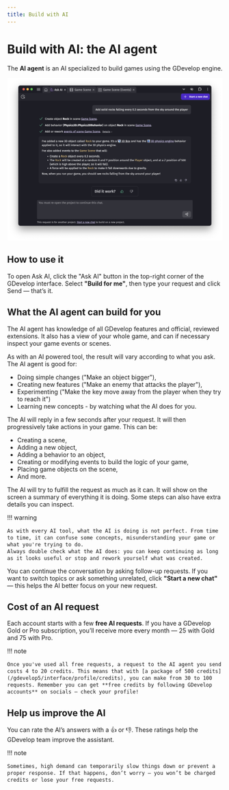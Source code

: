 ```yaml
---
title: Build with AI
---
```

# Build with AI: the AI agent

The **AI agent** is an AI specialized to build games using the GDevelop engine.

![A conversation with the AI agent building a feature in a game](./ai-agent-conversation.png)

## How to use it

To open Ask AI, click the "Ask AI" button in the top-right corner of the GDevelop interface. Select **"Build for me"**, then type your request and click Send — that’s it.

## What the AI agent can build for you

The AI agent has knowledge of all GDevelop features and official, reviewed extensions. It also has a view of your whole game, and can if necessary inspect your game events or scenes.

As with an AI powered tool, the result will vary according to what you ask. The AI agent is good for:

- Doing simple changes ("Make an object bigger"),
- Creating new features ("Make an enemy that attacks the player"),
- Experimenting ("Make the key move away from the player when they try to reach it")
- Learning new concepts - by watching what the AI does for you.

The AI will reply in a few seconds after your request. It will then progressively take actions in your game. This can be:

- Creating a scene,
- Adding a new object,
- Adding a behavior to an object,
- Creating or modifying events to build the logic of your game,
- Placing game objects on the scene,
- And more.

The AI will try to fulfill the request as much as it can. It will show on the screen a summary of everything it is doing. Some steps can also have extra details you can inspect.

!!! warning

    As with every AI tool, what the AI is doing is not perfect. From time to time, it can confuse some concepts, misunderstanding your game or what you're trying to do.
    Always double check what the AI does: you can keep continuing as long as it looks useful or stop and rework yourself what was created.


You can continue the conversation by asking follow-up requests. If you want to switch topics or ask something unrelated, click **"Start a new chat"** — this helps the AI better focus on your new request.

## Cost of an AI request

Each account starts with a few **free AI requests**. If you have a GDevelop Gold or Pro subscription, you’ll receive more every month — 25 with Gold and 75 with Pro.

!!! note

    Once you've used all free requests, a request to the AI agent you send costs 4 to 20 credits. This means that with [a package of 500 credits](/gdevelop5/interface/profile/credits), you can make from 30 to 100 requests. Remember you can get **free credits by following GDevelop accounts** on socials — check your profile!

## Help us improve the AI

You can rate the AI’s answers with a 👍 or 👎. These ratings help the GDevelop team improve the assistant.

!!! note

    Sometimes, high demand can temporarily slow things down or prevent a proper response. If that happens, don’t worry — you won’t be charged credits or lose your free requests.
